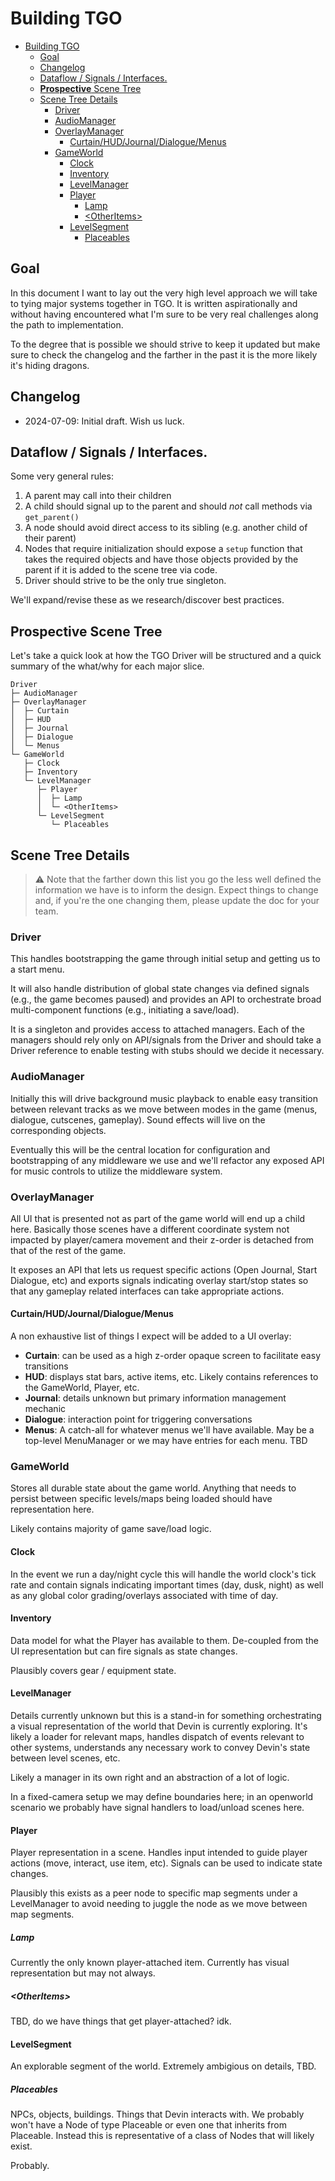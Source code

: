 # Building TGO

- [Building TGO](#building-tgo)
  - [Goal](#goal)
  - [Changelog](#changelog)
  - [Dataflow / Signals / Interfaces.](#dataflow--signals--interfaces)
  - [**Prospective** Scene Tree](#prospective-scene-tree)
  - [Scene Tree Details](#scene-tree-details)
    - [Driver](#driver)
    - [AudioManager](#audiomanager)
    - [OverlayManager](#overlaymanager)
      - [Curtain/HUD/Journal/Dialogue/Menus](#curtainhudjournaldialoguemenus)
    - [GameWorld](#gameworld)
      - [Clock](#clock)
      - [Inventory](#inventory)
      - [LevelManager](#levelmanager)
      - [Player](#player)
        - [Lamp](#lamp)
        - [\<OtherItems\>](#otheritems)
      - [LevelSegment](#levelsegment)
        - [Placeables](#placeables)

## Goal
In this document I want to lay out the very high level approach we will take to
tying major systems together in TGO. It is written aspirationally and without
having encountered what I'm sure to be very real challenges along the path to
implementation.

To the degree that is possible we should strive to keep it updated but make
sure to check the changelog and the farther in the past it is the more likely
it's hiding dragons.

## Changelog
- 2024-07-09: Initial draft. Wish us luck.

## Dataflow / Signals / Interfaces.

Some very general rules:

1. A parent may call into their children
2. A child should signal up to the parent and should _not_ call methods via `get_parent()`
3. A node should avoid direct access to its sibling (e.g. another child of their parent)
4. Nodes that require initialization should expose a `setup` function that takes the
   required objects and have those objects provided by the parent if it is added to
   the scene tree via code.
5. Driver should strive to be the only true singleton.

We'll expand/revise these as we research/discover best practices.

## **Prospective** Scene Tree

Let's take a quick look at how the TGO Driver will be structured and a quick
summary of the what/why for each major slice.

```
Driver
├─ AudioManager
├─ OverlayManager
│  ├─ Curtain
│  ├─ HUD
│  ├─ Journal
│  ├─ Dialogue
│  └─ Menus
└─ GameWorld
   ├─ Clock
   ├─ Inventory
   └─ LevelManager
      ├─ Player
      │  ├─ Lamp
      │  └─ <OtherItems>
      └─ LevelSegment
         └─ Placeables
```

## Scene Tree Details

> :warning: Note that the farther down this list you go the less
> well defined the information we have is to inform the design.
> Expect things to change and, if you're the one changing them,
> please update the doc for your team.

### Driver

This handles bootstrapping the game through initial setup and getting us to a
start menu.

It will also handle distribution of global state changes via defined signals
(e.g., the game becomes paused) and provides an API to orchestrate broad multi-component
functions (e.g., initiating a save/load).

It is a singleton and provides access to attached managers. Each of the managers
should rely only on API/signals from the Driver and should take a Driver reference
to enable testing with stubs should we decide it necessary.

### AudioManager

Initially this will drive background music playback to enable easy transition
between relevant tracks as we move between modes in the game (menus,
dialogue, cutscenes, gameplay). Sound effects will live on the corresponding
objects.

Eventually this will be the central location for configuration and bootstrapping
of any middleware we use and we'll refactor any exposed API for music controls to
utilize the middleware system.

### OverlayManager

All UI that is presented not as part of the game world will end up a child here.
Basically those scenes have a different coordinate system not impacted by player/camera
movement and their z-order is detached from that of the rest of the game.

It exposes an API that lets us request specific actions (Open Journal, Start Dialogue,
etc) and exports signals indicating overlay start/stop states so that any gameplay
related interfaces can take appropriate actions.

#### Curtain/HUD/Journal/Dialogue/Menus

A non exhaustive list of things I expect will be added to a UI overlay:

- **Curtain**: can be used as a high z-order opaque screen to facilitate easy transitions
- **HUD**: displays stat bars, active items, etc. Likely contains references to the GameWorld, Player, etc.
- **Journal**: details unknown but primary information management mechanic
- **Dialogue**: interaction point for triggering conversations
- **Menus**: A catch-all for whatever menus we'll have available. May be a top-level MenuManager or we may have entries for each menu. TBD

### GameWorld

Stores all durable state about the game world. Anything that needs to persist
between specific levels/maps being loaded should have representation here.

Likely contains majority of game save/load logic.

#### Clock

In the event we run a day/night cycle this will handle the world clock's tick
rate and contain signals indicating important times (day, dusk, night) as well
as any global color grading/overlays associated with time of day.

#### Inventory

Data model for what the Player has available to them. De-coupled from the UI
representation but can fire signals as state changes.

Plausibly covers gear / equipment state.

#### LevelManager

Details currently unknown but this is a stand-in for something orchestrating
a visual representation of the world that Devin is currently exploring. It's
likely a loader for relevant maps, handles dispatch of events relevant to other
systems, understands any necessary work to convey Devin's state between level
scenes, etc.

Likely a manager in its own right and an abstraction of a lot of logic.

In a fixed-camera setup we may define boundaries here; in an openworld scenario we
probably have signal handlers to load/unload scenes here.

#### Player

Player representation in a scene. Handles input intended to guide player actions
(move, interact, use item, etc). Signals can be used to indicate state changes.

Plausibly this exists as a peer node to specific map segments under a LevelManager
to avoid needing to juggle the node as we move between map segments.

##### Lamp

Currently the only known player-attached item. Currently has visual representation
but may not always.

##### &lt;OtherItems&gt;

TBD, do we have things that get player-attached? idk.

#### LevelSegment

An explorable segment of the world. Extremely ambigious on details, TBD.

##### Placeables

NPCs, objects, buildings. Things that Devin interacts with. We probably
won't have a Node of type Placeable or even one that inherits from
Placeable. Instead this is representative of a class of Nodes that will
likely exist.

Probably.